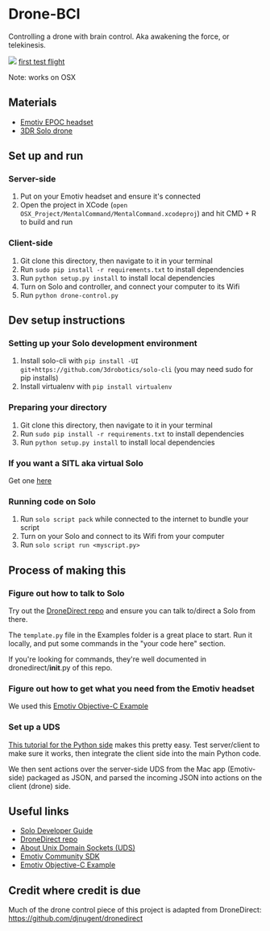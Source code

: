 # Drone-BCI
Controlling a drone with brain control. Aka awakening the force, or telekinesis.

![](https://cloud.githubusercontent.com/assets/454690/11829632/c33ade64-a352-11e5-8255-7d1f55cadbe5.png)
[first test flight](https://youtu.be/blZMIsAUTwo)

Note: works on OSX

## Materials

* [Emotiv EPOC headset](https://store.3drobotics.com/products/solo)
* [3DR Solo drone](https://store.3drobotics.com/products/solo)

## Set up and run

### Server-side
1. Put on your Emotiv headset and ensure it's connected
1. Open the project in XCode (`open OSX_Project/MentalCommand/MentalCommand.xcodeproj`) and hit CMD + R to build and run

### Client-side
1. Git clone this directory, then navigate to it in your terminal
1. Run `sudo pip install -r requirements.txt` to install dependencies
1. Run `python setup.py install` to install local dependencies
1. Turn on Solo and controller, and connect your computer to its Wifi
1. Run `python drone-control.py`

## Dev setup instructions

### Setting up your Solo development environment

1. Install solo-cli with `pip install -UI git+https://github.com/3drobotics/solo-cli` (you may need sudo for pip installs)
1. Install virtualenv with `pip install virtualenv`

### Preparing your directory

1. Git clone this directory, then navigate to it in your terminal
1. Run `sudo pip install -r requirements.txt` to install dependencies
1. Run `python setup.py install` to install local dependencies

### If you want a SITL aka virtual Solo

Get one [here](https://github.com/dronekit/dronekit-sitl)

### Running code on Solo

1. Run `solo script pack` while connected to the internet to bundle your script
1. Turn on your Solo and connect to its Wifi from your computer
1. Run `solo script run <myscript.py>`

## Process of making this

### Figure out how to talk to Solo

Try out the [DroneDirect repo](https://github.com/djnugent/dronedirect) and ensure you can talk to/direct a Solo from there.

The `template.py` file in the Examples folder is a great place to start. Run it locally, and put some commands in the "your code here" section.

If you're looking for commands, they're well documented in dronedirect/__init__.py of this repo.

### Figure out how to get what you need from the Emotiv headset

We used this [Emotiv Objective-C Example](https://github.com/Emotiv/community-sdk/blob/master/examples/ObjectiveC/Mac%20OS/MentalCommand/MentalCommand/EngineWidget.mm)

### Set up a UDS

[This tutorial for the Python side](https://pymotw.com/2/socket/uds.html) makes this pretty easy. Test server/client to make sure it works, then integrate the client side into the main Python code.

We then sent actions over the server-side UDS from the Mac app (Emotiv-side) packaged as JSON, and parsed the incoming JSON into actions on the client (drone) side.

## Useful links

* [Solo Developer Guide](http://dev.3dr.com/)
* [DroneDirect repo](https://github.com/djnugent/dronedirect)
* [About Unix Domain Sockets (UDS)](https://pymotw.com/2/socket/uds.html)
* [Emotiv Community SDK](https://github.com/Emotiv/community-sdk)
* [Emotiv Objective-C Example](https://github.com/Emotiv/community-sdk/blob/master/examples/ObjectiveC/Mac%20OS/MentalCommand/MentalCommand/EngineWidget.mm)

## Credit where credit is due
Much of the drone control piece of this project is adapted from DroneDirect: https://github.com/djnugent/dronedirect
